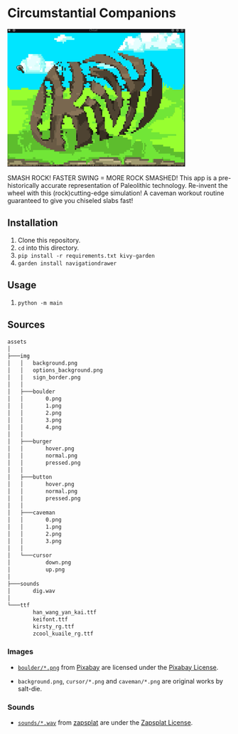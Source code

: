 # Circumstantial Companions

![Chisel Preview](./preview.gif)

SMASH ROCK!  FASTER SWING = MORE ROCK SMASHED! This app is a pre-historically accurate
representation of Paleolithic technology.  Re-invent the wheel with this (rock)cutting-edge
simulation! A caveman workout routine guaranteed to give you chiseled slabs fast!

## Installation

1. Clone this repository.
2. `cd` into this directory.
3. `pip install -r requirements.txt kivy-garden`
4. `garden install navigationdrawer`

## Usage

1. `python -m main`

## Sources

```
assets
│
├───img
│   │   background.png
│   │   options_background.png
│   │   sign_border.png
│   │
│   ├───boulder
│   │       0.png
│   │       1.png
│   │       2.png
│   │       3.png
│   │       4.png
│   │
│   ├───burger
│   │       hover.png
│   │       normal.png
│   │       pressed.png
│   │
│   ├───button
│   │       hover.png
│   │       normal.png
│   │       pressed.png
│   │
│   ├───caveman
│   │       0.png
│   │       1.png
│   │       2.png
│   │       3.png
│   │
│   └───cursor
│           down.png
│           up.png
│
├───sounds
│       dig.wav
│
└───ttf
        han_wang_yan_kai.ttf
        keifont.ttf
        kirsty_rg.ttf
        zcool_kuaile_rg.ttf
```

### Images

- [`boulder/*.png`][boulder-dir] from [Pixabay][pixabay-url] are licensed under the [Pixabay License][pixabay-license-url].

- `background.png`, `cursor/*.png` and `caveman/*.png` are original works by salt-die.

[boulder-dir]: ./assets/img/boulder
[sound-dir]: ./assests/sounds
[pixabay-url]: https://pixabay.com/
[pixabay-license-url]: https://pixabay.com/service/license/
[zapsplat-url]: https://www.zapsplat.com/
[zapsplat-license-url]: https://www.zapsplat.com/license-type/standard-license/

### Sounds

- [`sounds/*.wav`][sound-dir] from [zapsplat][zapsplat-url] are under the [Zapsplat License][zapsplat-license-url].